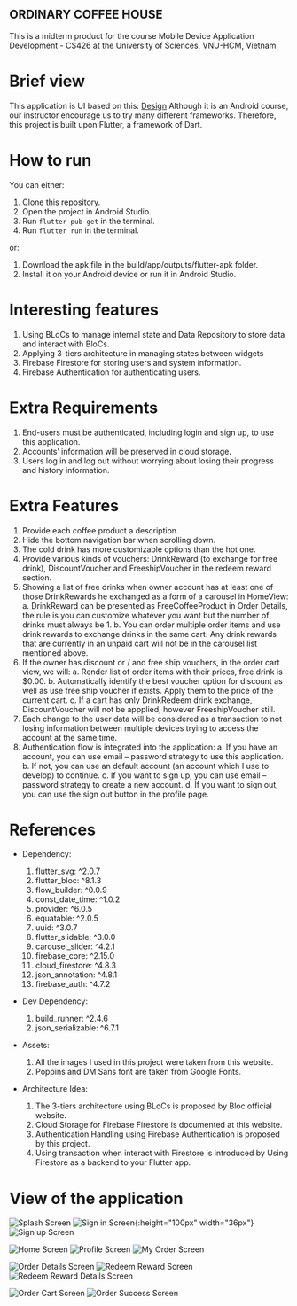 ## ORDINARY COFFEE HOUSE

This is a midterm product for the course Mobile Device Application Development - CS426
at the University of Sciences, VNU-HCM, Vietnam.

# Brief view

This application is UI based on this: [Design](https://www.figma.com/file/DwWheBUCT8TKlhjdwMkDQ8/CS426?mode=dev)
Although it is an Android course, our instructor encourage us to try many different frameworks.
Therefore, this project is built upon Flutter, a framework of Dart.

# How to run

You can either:

1. Clone this repository.
2. Open the project in Android Studio.
3. Run `flutter pub get` in the terminal.
4. Run `flutter run` in the terminal.

or:

1. Download the apk file in the build/app/outputs/flutter-apk folder.
2. Install it on your Android device or run it in Android Studio.

# Interesting features

1. Using BLoCs to manage internal state and Data Repository to store data and interact with BloCs.
2. Applying 3-tiers architecture in managing states between widgets
3. Firebase Firestore for storing users and system information.
4. Firebase Authentication for authenticating users.

# Extra Requirements

1. End-users must be authenticated, including login and sign up, to use this application.
2. Accounts’ information will be preserved in cloud storage.
3. Users log in and log out without worrying about losing their progress and history information.

# Extra Features

1. Provide each coffee product a description.
2. Hide the bottom navigation bar when scrolling down.
3. The cold drink has more customizable options than the hot one.
4. Provide various kinds of vouchers: DrinkReward (to exchange for free drink), DiscountVoucher and FreeshipVoucher in the redeem reward section.
5. Showing a list of free drinks when owner account has at least one of those DrinkRewards he exchanged as a form of a carousel in HomeView:
    a. DrinkReward can be presented as FreeCoffeeProduct in Order Details, the rule is you can customize whatever you want but the number of drinks must always be 1.
    b. You can order multiple order items and use drink rewards to exchange drinks in the same cart. Any drink rewards that are currently in an unpaid cart will not be in the carousel list mentioned above.
6. If the owner has discount or / and free ship vouchers, in the order cart view, we will:
    a. Render list of order items with their prices, free drink is $0.00.
    b. Automatically identify the best voucher option for discount as well as use free ship voucher if exists. Apply them to the price of the current cart.
    c. If a cart has only DrinkRedeem drink exchange, DiscountVoucher will not be appplied, however FreeshipVoucher still.
7. Each change to the user data will be considered as a transaction to not losing information between multiple devices trying to access the account at the same time.
8. Authentication flow is integrated into the application:
    a. If you have an account, you can use email – password strategy to use this application.
    b. If not, you can use an default account (an account which I use to develop) to continue.
    c. If you want to sign up, you can use email – password strategy to create a new account.
    d. If you want to sign out, you can use the sign out button in the profile page.

# References

- Dependency:
    1. flutter_svg: ^2.0.7
    2. flutter_bloc: ^8.1.3
    3. flow_builder: ^0.0.9
    4. const_date_time: ^1.0.2
    5. provider: ^6.0.5
    6. equatable: ^2.0.5
    7. uuid: ^3.0.7
    8. flutter_slidable: ^3.0.0
    9. carousel_slider: ^4.2.1
    10. firebase_core: ^2.15.0
    11. cloud_firestore: ^4.8.3
    12. json_annotation: ^4.8.1
    13. firebase_auth: ^4.7.2

- Dev Dependency:
    1. build_runner: ^2.4.6
    2. json_serializable: ^6.7.1

- Assets:
    1. All the images I used in this project were taken from this website.
    2. Poppins and DM Sans font are taken from Google Fonts.

- Architecture Idea:

    1. The 3-tiers architecture using BLoCs is proposed by Bloc official website.
    2. Cloud Storage for Firebase Firestore is documented at this website.
    3. Authentication Handling using Firebase Authentication is proposed by this project.
    4. Using transaction when interact with Firestore is introduced by Using Firestore as a backend to your Flutter app.

# View of the application

![Splash Screen](assets/apps/splash_screen_view.png) ![Sign in Screen](assets/apps/sign_in_view.png){:height="100px" width="36px"} ![Sign up Screen](assets/apps/sign_up_view.png)

![Home Screen](assets/apps/home_view.png) ![Profile Screen](assets/apps/profile_view.png) ![My Order Screen](assets/apps/my_order.png)

![Order Details Screen](assets/apps/details_view.png) ![Redeem Reward Screen](assets/apps/rewards_view.png) ![Redeem Reward Details Screen](assets/apps/redeem_view.png)

![Order Cart Screen](assets/apps/my_cart_view.png) ![Order Success Screen](assets/apps/order_success_view.png)